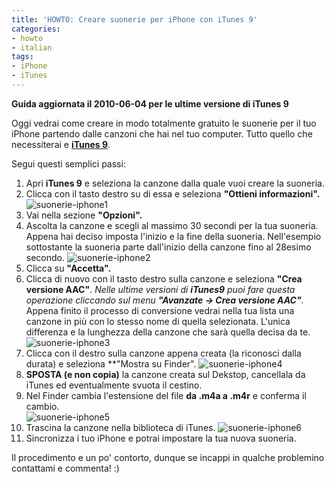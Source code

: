 ```yaml
---
title: 'HOWTO: Creare suonerie per iPhone con iTunes 9'
categories:
- howto
- italian
tags:
- iPhone
- iTunes
---
```

**Guida aggiornata il 2010-06-04 per le ultime versione di iTunes 9**
  
Oggi vedrai come creare in modo totalmente gratuito le suonerie per il tuo
iPhone partendo dalle canzoni che hai nel tuo computer. Tutto quello che
necessiterai e **[iTunes 9](http://www.apple.com/itunes/download/)**.

Segui questi semplici passi:

  1. Apri **iTunes 9** e seleziona la canzone dalla quale vuoi creare la suoneria.
  2. Clicca con il tasto destro su di essa e seleziona **"Ottieni informazioni".**
     ![suonerie-iphone1]({{site.url}}/images/suonerie-iphone1.png)
  3. Vai nella sezione **"Opzioni".[]({{site.url}}/images/suonerie-iphone2.png)**
  4. Ascolta la canzone e scegli al massimo 30 secondi per la tua suoneria. Appena hai deciso imposta l'inizio e la fine della suoneria. Nell'esempio sottostante la suoneria parte dall'inizio della canzone fino al 28esimo secondo. 
     ![suonerie-iphone2]({{site.url}}/images/suonerie-iphone2.png)
  5. Clicca su **"Accetta".**
  6. Clicca di nuovo con il tasto destro sulla canzone e seleziona **"Crea versione AAC"**. _Nelle ultime versioni di **iTunes9** puoi fare questa operazione cliccando sul menu **"Avanzate -> Crea versione AAC"**._ Appena finito il processo di conversione vedrai nella tua lista una canzone in più con lo stesso nome di quella selezionata. L'unica differenza e la lunghezza della canzone che sarà quella decisa da te.  
     ![suonerie-iphone3]({{site.url}}/images/suonerie-iphone3.png)
  7. Clicca con il destro sulla canzone appena creata (la riconosci dalla durata) e seleziona **"Mostra su Finder".
     ![suonerie-iphone4]({{site.url}}/images/suonerie-iphone4.png)
  8. **SPOSTA (e non copia)** la canzone creata sul Dekstop, cancellala da iTunes ed eventualmente svuota il cestino.
  9. Nel Finder cambia l'estensione del file **da .m4a a .m4r** e conferma il cambio.  
     ![suonerie-iphone5]({{site.url}}/images/suonerie-iphone5.png)
  10. Trascina la canzone nella biblioteca di iTunes.[]({{site.url}}/images/suonerie-iphone6.png)
     ![suonerie-iphone6]({{site.url}}/images/suonerie-iphone6.png)
  11. Sincronizza i tuo iPhone e potrai impostare la tua nuova suoneria.
  
Il procedimento e un po' contorto, dunque se incappi in qualche problemino
contattami e commenta! :)
